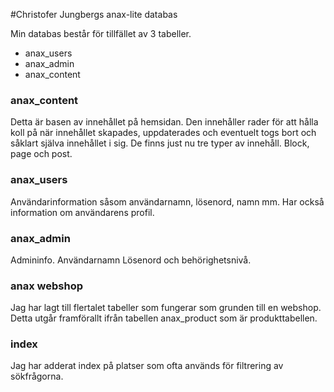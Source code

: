 #Christofer Jungbergs anax-lite databas

Min databas består för tillfället av 3 tabeller.
* anax_users
* anax_admin
* anax_content


### anax_content
Detta är basen av innehållet på hemsidan. Den innehåller rader för att hålla koll på när innehållet skapades, uppdaterades och eventuelt togs bort och såklart själva innehållet i sig. De finns just nu tre typer av innehåll. Block, page och post.

### anax_users
Användarinformation såsom användarnamn, lösenord, namn mm. Har också information om användarens profil.

### anax_admin
Admininfo. Användarnamn Lösenord och behörighetsnivå.

### anax webshop
Jag har lagt till flertalet tabeller som fungerar som grunden till en webshop. Detta utgår framförallt ifrån tabellen anax_product som är produkttabellen.


### index
Jag har adderat index på platser som ofta används för filtrering av sökfrågorna.
